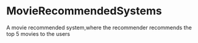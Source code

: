 # MovieRecommendedSystems
A movie recommended system,where the recommender recommends the top 5 movies to the users
